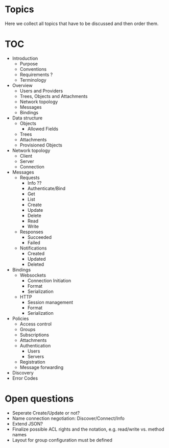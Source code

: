 # Topics
Here we collect all topics that have to be discussed and then order them.

# TOC

* Introduction
  * Purpose
  * Conventions
  * Requirements ?
  * Terminology
* Overview
  * Users and Providers
  * Trees, Objects and Attachments
  * Network topology
  * Messages
  * Bindings
* Data structure
  * Objects
    * Allowed Fields
  * Trees
  * Attachments
  * Provisioned Objects
* Network topology
  * Client
  * Server
  * Connection
* Messages
  * Requests
    * Info ??
    * Authenticate/Bind
    * Get
    * List
    * Create
    * Update
    * Delete
    * Read
    * Write
  * Responses
    * Succeeded
    * Failed
  * Notifications
    * Created
    * Updated
    * Deleted
* Bindings
  * Websockets
    * Connection Initiation
    * Format
    * Serialization
  * HTTP
    * Session management
    * Format
    * Serialization
* Policies
  * Access control
  * Groups
  * Subscriptions
  * Attachments
  * Authentication
    * Users
    * Servers
  * Registration
  * Message forwarding
* Discovery
* Error Codes

# Open questions
* Seperate Create/Update or not?
* Name connection negotiation: Discover/Connect/Info
* Extend JSON?
* Finalize possible ACL rights and the notation, e.g. read/write vs. method names
* Layout for group configuration must be defined
